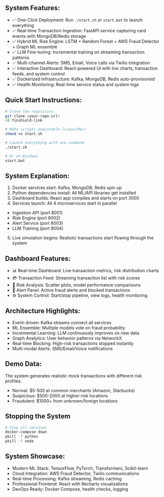 ## System Features:

- ✅ One-Click Deployment: Run ```./start.sh``` or ```start.bat``` to launch everything
- ✅ Real-time Transaction Ingestion: FastAPI service capturing card events with MongoDB/Redis storage
- ✅ Hybrid ML Risk Engine: LSTM + Random Forest + AWS Fraud Detector + Graph ML ensemble
- ✅ LLM Fine-tuning: Incremental training on streaming transaction patterns
- ✅ Multi-channel Alerts: SMS, Email, Voice calls via Twilio integration
- ✅ Interactive Dashboard: React-powered UI with live charts, transaction feeds, and system control
- ✅ Dockerized Infrastructure: Kafka, MongoDB, Redis auto-provisioned
- ✅ Health Monitoring: Real-time service status and system logs

## Quick Start Instructions:
```bash
# Clone the repository
git clone <your-repo-url>
cd finshield-link

# Make scripts executable (Linux/Mac)
chmod +x start.sh

# Launch everything with one command
./start.sh

# Or on Windows
start.bat
```

## System Explanation:
1. Docker services start: Kafka, MongoDB, Redis spin up
2. Python dependencies install: All ML/API libraries get installed
3. Dashboard builds: React app compiles and starts on port 3000
4. Services launch: All 4 microservices start in parallel
  - Ingestion API (port 8001)
  - Risk Engine (port 8002)
  - Alert Service (port 8003)
  - LLM Training (port 8004)
5. Live simulation begins: Realistic transactions start flowing through the system

## Dashboard Features:

- 📊 Real-time Dashboard: Live transaction metrics, risk distribution charts
- 💳 Transaction Feed: Streaming transaction list with risk scores
- 🎯 Risk Analysis: Scatter plots, model performance comparisons
- 🚨 Alert Panel: Active fraud alerts and blocked transactions
- ⚙ System Control: Start/stop pipeline, view logs, health monitoring

## Architecture Highlights:

- Event-driven: Kafka streams connect all services
- ML Ensemble: Multiple models vote on fraud probability
- Incremental Learning: LLM continuously improves on new data
- Graph Analytics: User behavior patterns via NetworkX
- Real-time Blocking: High-risk transactions stopped instantly
- Multi-modal Alerts: SMS/Email/Voice notifications

## Demo Data:

The system generates realistic mock transactions with different risk profiles:
- Normal: $5-500 at common merchants (Amazon, Starbucks)
- Suspicious: $500-2000 at higher-risk locations
- Fraudulent: $1000+ from unknown/foreign locations

## Stopping the System

```bash
# Stop all services
docker-compose down
pkill -f python
pkill -f node
```

## System Showcase:

- Modern ML Stack: TensorFlow, PyTorch, Transformers, Scikit-learn
- Cloud Integration: AWS Fraud Detector, Twilio communications
- Real-time Processing: Kafka streaming, Redis caching
- Professional Frontend: React with Recharts visualizations
- DevOps Ready: Docker Compose, health checks, logging
